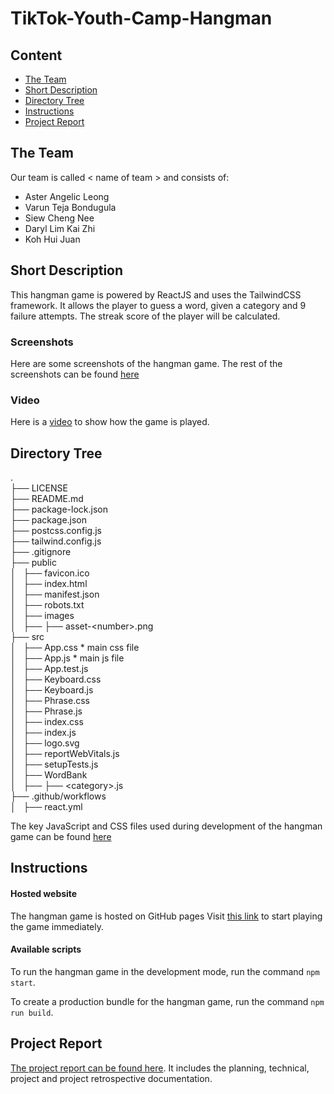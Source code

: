 # TikTok-Youth-Camp-Hangman

## Content

-   [The Team](#the-team)
-   [Short Description](#short-description)
-   [Directory Tree](#directory-tree)
-   [Instructions](#instructions)
-   [Project Report](#project-report)

## The Team

Our team is called < name of team > and consists of:

-   Aster Angelic Leong
-   Varun Teja Bondugula
-   Siew Cheng Nee
-   Daryl Lim Kai Zhi
-   Koh Hui Juan

## Short Description
This hangman game is powered by ReactJS and uses the TailwindCSS framework. It allows the player to guess a word, given a category and 9 failure attempts. The streak score of the player will be calculated.

### Screenshots
Here are some screenshots of the hangman game. The rest of the screenshots can be found [here](doc/screenshots)

### Video
Here is a [video](doc/youtubelink) to show how the game is played.


## Directory Tree
. <br>
├── LICENSE <br>
├── README.md <br>
├── package-lock.json <br>
├── package.json <br>
├── postcss.config.js <br>
├── tailwind.config.js <br>
├── .gitignore <br>
├── public <br>
│   ├── favicon.ico <br>
│   ├── index.html <br>
│   ├── manifest.json <br>
│   ├── robots.txt <br>
│   ├── images <br>
│   ├── ├── asset-\<number\>.png <br>
├── src <br>
│   ├── App.css * main css file <br>
│   ├── App.js * main js file <br>
│   ├── App.test.js <br>
│   ├── Keyboard.css <br>
│   ├── Keyboard.js <br>
│   ├── Phrase.css <br>
│   ├── Phrase.js <br>
│   ├── index.css <br>
│   ├── index.js <br>
│   ├── logo.svg <br>
│   ├── reportWebVitals.js <br>
│   ├── setupTests.js <br>
│   ├── WordBank <br>
│   ├── ├── \<category\>.js <br>
├── .github/workflows <br>
│   ├── react.yml <br>

The key JavaScript and CSS files used during development of the hangman game can be found [here](src)
  
## Instructions

#### Hosted website
The hangman game is hosted on GitHub pages Visit [this link](https://platypew.github.io/tiktok-youth-camp-hangman/) to start playing the game immediately.

#### Available scripts
To run the hangman game in the development mode, run the command `npm start`.

To create a production bundle for the hangman game, run the command `npm run build`.

## Project Report
[The project report can be found here](doc/report.pdf). It includes the planning, technical, project and project retrospective documentation.
